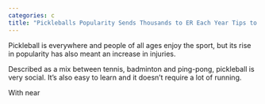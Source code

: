 ```yaml
---
categories: c
title: "Pickleballs Popularity Sends Thousands to ER Each Year Tips to Avoid Common Injuries"
---
```


Pickleball is everywhere and people of all ages enjoy the sport, but its rise in popularity has also meant an increase in injuries.



Described as a mix between tennis, badminton and ping-pong, pickleball is very social. It’s also easy to learn and it doesn’t require a lot of running.



With near